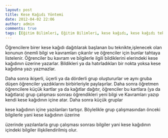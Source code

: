 ```yaml
---
layout: post
title: Kese Kağıdı Yöntemi
date: 2012-04-02 22:06
author: admin
comments: true
tags: [Eğitim Bilimleri, Eğitim Bilimleri, kese kağıdı, kese kağıdı tekniği]
---
```

Öğrencilere birer kese kağıdı dağıtılarak başlanan bu teknikte,işlenecek olan konunun önemli bilgi ve kavramları çıkarılır ve öğrenciler için bunlar tahtaya listelenir.
Öğrenciler bu kavram ve bilgilerle ilgili bildiklerini elerindeki kese kağıdının üzerine yazarlar. Bildikleri
ya da hatırladıkları bir nokta yoksa kese kağıdına yazı yazmazlar.

Daha sonra ikişerli, üçerli ya da dörderli grup oluştururlar ve aynı gruba düşen öğrenciler yazdıklarını birbirleriyle paylaşırlar. Daha sonra öğretmen öğrencilere küçük kartlar ya da kağıtlar dağıtır, öğrenciler bu kartlara (ya da kağıtlara) grup çalışması sonrası öğrendikleri yeni bilgi ve Kavramları yazıp kendi kese kağıdının içine atar. Daha sonra küçük gruplar

kese kağıdının içine yazılanları tartışır. Böylelikle grup çalışmasından önceki bilgilerle yani kese kağıdının üzerine

üzerinde yazılanlarla grup çalışması sonrası bilgiler yani kese kağıdının içindeki bilgiler ilişkilendirilmiş olur.
